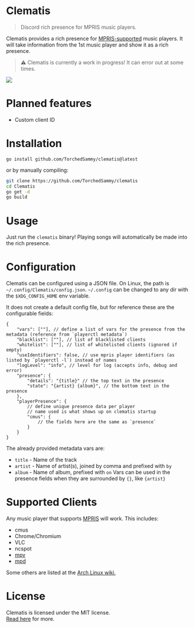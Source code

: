 # Clematis
> Discord rich presence for MPRIS music players.

Clematis provides a rich presence for [MPRIS-supported](#supported-clients) music
players. It will take information from the 1st music player and show it as a rich
presence.

> ⚠️ Clematis is currently a work in progress! It can error out at some times.

![](https://safe.kashima.moe/fgt0us64yvqu.png)

# Planned features
- Custom client ID

# Installation
```
go install github.com/TorchedSammy/clematis@latest
```

or by manually compiling:  
```sh
git clone https://github.com/TorchedSammy/clematis
cd Clematis
go get -d
go build
```

# Usage
Just run the `clematis` binary! Playing songs will automatically be made into the rich
presence.

# Configuration
Clematis can be configured using a JSON file. On Linux, the path is `~/.config/Clematis/config.json`.
`~/.config` can be changed to any dir with the `$XDG_CONFIG_HOME` env variable.  

It does not create a default config file, but for reference these are the configurable fields:  
```json5
{
	"vars": [""], // define a list of vars for the presence from the metadata (reference from `playerctl metadata`)
	"blacklist": [""], // list of blacklisted clients
	"whitelist": [""], // list of whitelisted clients (ignored if empty)
	"useIdentifiers": false, // use mpris player identifiers (as listed by `playerctl -l`) instead of names
	"logLevel": "info", // level for log (accepts info, debug and error)
	"presence": {
		"details": "{title}" // the top text in the presence
		"state": "{artist} {album}", // the bottom text in the presence
	},
	"playerPresence": {
		// define unique presence data per player
		// name used is what shows up on clematis startup
		"cmus": {
			// the fields here are the same as `presence`
		}
	}
}
```

The already provided metadata vars are:  
+ `title` - Name of the track
+ `artist` - Name of artist(s), joined by comma and prefixed with `by`
+ `album` - Name of album, prefixed with `on`
Vars can be used in the presence fields when they are surrounded by `{}`, like `{artist}`

# Supported Clients
Any music player that supports [MPRIS](https://specifications.freedesktop.org/mpris-spec/)
will work. This includes:
- cmus
- Chrome/Chromium
- VLC
- ncspot
- [mpv](https://github.com/hoyon/mpv-mpris)
- [mpd](https://wiki.archlinux.org/title/Music_Player_Daemon/Tips_and_tricks#MPRIS_support)

Some others are listed at the [Arch Linux wiki.](https://wiki.archlinux.org/title/MPRIS#Supported_clients)

# License
Clematis is licensed under the MIT license.  
[Read here](LICENSE) for more.

